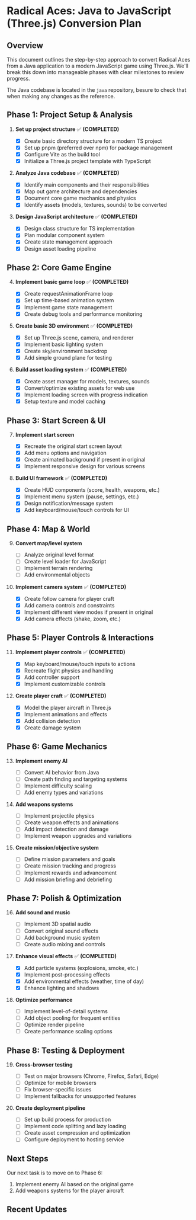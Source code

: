 # Radical Aces: Java to JavaScript (Three.js) Conversion Plan

## Overview

This document outlines the step-by-step approach to convert Radical Aces from a Java application to a modern JavaScript game using Three.js. We'll break this down into manageable phases with clear milestones to review progress.

The Java codebase is located in the `java` repository, besure to check that when making any changes as the reference.

## Phase 1: Project Setup & Analysis

1. **Set up project structure** ✅ **(COMPLETED)**

   - [x] Create basic directory structure for a modern TS project
   - [x] Set up pnpm (preferred over npm) for package management
   - [x] Configure Vite as the build tool
   - [x] Initialize a Three.js project template with TypeScript

2. **Analyze Java codebase** ✅ **(COMPLETED)**

   - [x] Identify main components and their responsibilities
   - [x] Map out game architecture and dependencies
   - [x] Document core game mechanics and physics
   - [x] Identify assets (models, textures, sounds) to be converted

3. **Design JavaScript architecture** ✅ **(COMPLETED)**
   - [x] Design class structure for TS implementation
   - [x] Plan modular component system
   - [x] Create state management approach
   - [x] Design asset loading pipeline

## Phase 2: Core Game Engine

4. **Implement basic game loop** ✅ **(COMPLETED)**

   - [x] Create requestAnimationFrame loop
   - [x] Set up time-based animation system
   - [x] Implement game state management
   - [x] Create debug tools and performance monitoring

5. **Create basic 3D environment** ✅ **(COMPLETED)**

   - [x] Set up Three.js scene, camera, and renderer
   - [x] Implement basic lighting system
   - [x] Create sky/environment backdrop
   - [x] Add simple ground plane for testing

6. **Build asset loading system** ✅ **(COMPLETED)**
   - [x] Create asset manager for models, textures, sounds
   - [x] Convert/optimize existing assets for web use
   - [x] Implement loading screen with progress indication
   - [x] Setup texture and model caching

## Phase 3: Start Screen & UI

7. **Implement start screen**

   - [x] Recreate the original start screen layout
   - [x] Add menu options and navigation
   - [x] Create animated background if present in original
   - [x] Implement responsive design for various screens

8. **Build UI framework** ✅ **(COMPLETED)**
   - [x] Create HUD components (score, health, weapons, etc.)
   - [x] Implement menu system (pause, settings, etc.)
   - [x] Design notification/message system
   - [x] Add keyboard/mouse/touch controls for UI

## Phase 4: Map & World

9. **Convert map/level system**

   - [ ] Analyze original level format
   - [ ] Create level loader for JavaScript
   - [ ] Implement terrain rendering
   - [ ] Add environmental objects

10. **Implement camera system** ✅ **(COMPLETED)**
    - [x] Create follow camera for player craft
    - [x] Add camera controls and constraints
    - [x] Implement different view modes if present in original
    - [x] Add camera effects (shake, zoom, etc.)

## Phase 5: Player Controls & Interactions

11. **Implement player controls** ✅ **(COMPLETED)**

    - [x] Map keyboard/mouse/touch inputs to actions
    - [x] Recreate flight physics and handling
    - [x] Add controller support
    - [x] Implement customizable controls

12. **Create player craft** ✅ **(COMPLETED)**
    - [x] Model the player aircraft in Three.js
    - [x] Implement animations and effects
    - [x] Add collision detection
    - [x] Create damage system

## Phase 6: Game Mechanics

13. **Implement enemy AI**

    - [ ] Convert AI behavior from Java
    - [ ] Create path finding and targeting systems
    - [ ] Implement difficulty scaling
    - [ ] Add enemy types and variations

14. **Add weapons systems**

    - [ ] Implement projectile physics
    - [ ] Create weapon effects and animations
    - [ ] Add impact detection and damage
    - [ ] Implement weapon upgrades and variations

15. **Create mission/objective system**
    - [ ] Define mission parameters and goals
    - [ ] Create mission tracking and progress
    - [ ] Implement rewards and advancement
    - [ ] Add mission briefing and debriefing

## Phase 7: Polish & Optimization

16. **Add sound and music**

    - [ ] Implement 3D spatial audio
    - [ ] Convert original sound effects
    - [ ] Add background music system
    - [ ] Create audio mixing and controls

17. **Enhance visual effects** ✅ **(COMPLETED)**

    - [x] Add particle systems (explosions, smoke, etc.)
    - [x] Implement post-processing effects
    - [x] Add environmental effects (weather, time of day)
    - [x] Enhance lighting and shadows

18. **Optimize performance**
    - [ ] Implement level-of-detail systems
    - [ ] Add object pooling for frequent entities
    - [ ] Optimize render pipeline
    - [ ] Create performance scaling options

## Phase 8: Testing & Deployment

19. **Cross-browser testing**

    - [ ] Test on major browsers (Chrome, Firefox, Safari, Edge)
    - [ ] Optimize for mobile browsers
    - [ ] Fix browser-specific issues
    - [ ] Implement fallbacks for unsupported features

20. **Create deployment pipeline**
    - [ ] Set up build process for production
    - [ ] Implement code splitting and lazy loading
    - [ ] Create asset compression and optimization
    - [ ] Configure deployment to hosting service

## Next Steps

Our next task is to move on to Phase 6:

1. Implement enemy AI based on the original game
2. Add weapons systems for the player aircraft

## Recent Updates
